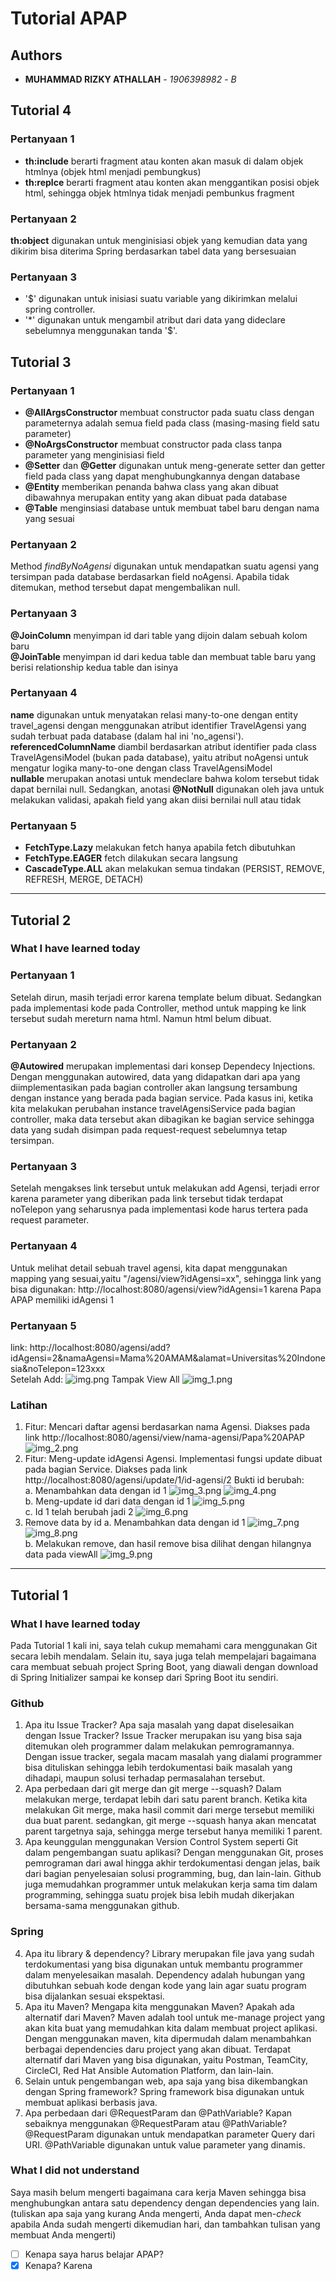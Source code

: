 # Tutorial APAP
## Authors
* **MUHAMMAD RIZKY ATHALLAH** - *1906398982* - *B*

## Tutorial 4
### Pertanyaan 1
- **th:include** berarti fragment atau konten akan masuk di dalam objek htmlnya (objek html menjadi pembungkus)
- **th:replce** berarti fragment atau konten akan menggantikan posisi objek html, sehingga objek htmlnya tidak menjadi pembunkus fragment
### Pertanyaan 2
**th:object** digunakan untuk menginisiasi objek yang kemudian data yang dikirim bisa diterima Spring berdasarkan 
tabel data yang bersesuaian
### Pertanyaan 3
- '$' digunakan untuk inisiasi suatu variable yang dikirimkan melalui spring controller.
- '*' digunakan untuk mengambil atribut dari data yang dideclare sebelumnya menggunakan tanda '$'.

## Tutorial 3
### Pertanyaan 1
- **@AllArgsConstructor** membuat constructor pada suatu class dengan parameternya adalah semua field pada class (masing-masing field satu parameter)
- **@NoArgsConstructor** membuat constructor pada class tanpa parameter yang menginisiasi field
- **@Setter** dan **@Getter** digunakan untuk meng-generate setter dan getter field pada class yang dapat menghubungkannya dengan database
- **@Entity** memberikan penanda bahwa class yang akan dibuat dibawahnya merupakan entity yang akan dibuat pada database
- **@Table** menginsiasi database untuk membuat tabel baru dengan nama yang sesuai
### Pertanyaan 2
Method *findByNoAgensi* digunakan untuk mendapatkan suatu agensi yang tersimpan pada database berdasarkan field noAgensi.
Apabila tidak ditemukan, method tersebut dapat mengembalikan null.
### Pertanyaan 3
**@JoinColumn** menyimpan id dari table yang dijoin dalam sebuah kolom baru<br>
**@JoinTable** menyimpan id dari kedua table dan membuat table baru yang berisi relationship kedua table dan isinya
### Pertanyaan 4
**name** digunakan untuk menyatakan relasi many-to-one dengan entity travel_agensi dengan menggunakan 
atribut identifier TravelAgensi yang sudah terbuat pada database (dalam hal ini 'no_agensi').<br>
**referencedColumnName** diambil berdasarkan atribut identifier pada class TravelAgensiModel (bukan 
pada database), yaitu atribut noAgensi untuk mengatur logika many-to-one dengan class TravelAgensiModel<br>
**nullable** merupakan anotasi untuk mendeclare bahwa kolom tersebut tidak dapat bernilai null. Sedangkan,
anotasi **@NotNull** digunakan oleh java untuk melakukan validasi, apakah field yang akan diisi bernilai
null atau tidak
### Pertanyaan 5
- **FetchType.Lazy** melakukan fetch hanya apabila fetch dibutuhkan
- **FetchType.EAGER** fetch dilakukan secara langsung
- **CascadeType.ALL** akan melakukan semua tindakan (PERSIST, REMOVE, REFRESH, MERGE, DETACH)



---
## Tutorial 2
### What I have learned today
### Pertanyaan 1
Setelah dirun, masih terjadi error karena template belum dibuat. Sedangkan pada implementasi kode
pada Controller, method untuk mapping ke link tersebut sudah mereturn nama html. Namun html belum 
dibuat.
### Pertanyaan 2
<b>@Autowired</b> merupakan implementasi dari konsep Dependecy Injections. Dengan menggunakan autowired,
data yang didapatkan dari apa yang diimplementasikan pada bagian controller akan langsung tersambung 
dengan instance yang berada pada bagian service. Pada kasus ini, ketika kita melakukan perubahan instance
travelAgensiService pada bagian controller, maka data tersebut akan dibagikan ke bagian service sehingga
data yang sudah disimpan pada request-request sebelumnya tetap tersimpan.
### Pertanyaan 3
Setelah mengakses link tersebut untuk melakukan add Agensi, terjadi error karena
parameter yang diberikan pada link tersebut tidak terdapat noTelepon yang 
seharusnya pada implementasi kode harus tertera pada request parameter.
### Pertanyaan 4
Untuk melihat detail sebuah travel agensi, kita dapat menggunakan mapping yang 
sesuai,yaitu "/agensi/view?idAgensi=xx", sehingga link yang bisa digunakan:
http://localhost:8080/agensi/view?idAgensi=1 karena Papa APAP memiliki idAgensi 1
### Pertanyaan 5
link: http://localhost:8080/agensi/add?idAgensi=2&namaAgensi=Mama%20AMAM&alamat=Universitas%20Indonesia&noTelepon=123xxx <br>
Setelah Add:
![img.png](img.png)
Tampak View All
![img_1.png](img_1.png)

### Latihan
1. Fitur: Mencari daftar agensi berdasarkan nama Agensi.
Diakses pada link http://localhost:8080/agensi/view/nama-agensi/Papa%20APAP
![img_2.png](img_2.png)
2. Fitur: Meng-update idAgensi Agensi. Implementasi fungsi update dibuat pada bagian Service. Diakses pada link
http://localhost:8080/agensi/update/1/id-agensi/2
Bukti id berubah:<br>
a. Menambahkan data dengan id 1
![img_3.png](img_3.png)
![img_4.png](img_4.png)<br>
b. Meng-update id dari data dengan id 1
![img_5.png](img_5.png)<br>
c. Id 1 telah berubah jadi 2
![img_6.png](img_6.png)<br>
3. Remove data by id
a. Menambahkan data dengan id 1
![img_7.png](img_7.png)
![img_8.png](img_8.png)<br>
b. Melakukan remove, dan hasil remove bisa dilihat dengan hilangnya data pada viewAll
![img_9.png](img_9.png)<br>



---
## Tutorial 1
### What I have learned today
Pada Tutorial 1 kali ini, saya telah cukup memahami cara menggunakan Git secara lebih mendalam.
Selain itu, saya juga telah mempelajari bagaimana cara membuat sebuah project Spring Boot, yang
diawali dengan download di Spring Initializer sampai ke konsep dari Spring Boot itu sendiri.
### Github
1. Apa itu Issue Tracker? Apa saja masalah yang dapat diselesaikan dengan Issue Tracker?
Issue Tracker merupakan isu yang bisa saja ditemukan oleh programmer dalam melakukan 
pemrogramannya. Dengan issue tracker, segala macam masalah yang dialami programmer bisa dituliskan
sehingga lebih terdokumentasi baik masalah yang dihadapi, maupun solusi terhadap permasalahan tersebut.
2. Apa perbedaan dari git merge dan git merge --squash?
Dalam melakukan merge, terdapat lebih dari satu parent branch. Ketika kita melakukan Git merge,
maka hasil commit dari merge tersebut memiliki dua buat parent. sedangkan, git merge --squash
hanya akan mencatat parent targetnya saja, sehingga merge tersebut hanya memiliki 1 parent.
3. Apa keunggulan menggunakan Version Control System seperti Git dalam pengembangan
suatu aplikasi?
Dengan menggunakan Git, proses pemrograman dari awal hingga akhir terdokumentasi dengan jelas,
baik dari bagian penyelesaian solusi programming, bug, dan lain-lain. Github juga memudahkan 
programmer untuk melakukan kerja sama tim dalam programming, sehingga suatu projek bisa 
lebih mudah dikerjakan bersama-sama menggunakan github.
### Spring
4. Apa itu library & dependency?
Library merupakan file java yang sudah terdokumentasi yang bisa digunakan untuk membantu 
programmer dalam menyelesaikan masalah. Dependency adalah hubungan yang dibutuhkan sebuah kode
dengan kode yang lain agar suatu program bisa dijalankan sesuai ekspektasi.
5. Apa itu Maven? Mengapa kita menggunakan Maven? Apakah ada alternatif dari Maven?
Maven adalah tool untuk me-manage project yang akan kita buat yang memudahkan kita dalam membuat
project aplikasi. Dengan menggunakan maven, kita dipermudah dalam menambahkan berbagai dependencies
daru project yang akan dibuat. Terdapat alternatif dari Maven yang bisa digunakan, yaitu Postman, TeamCity, 
CircleCI, Red Hat Ansible Automation Platform, dan lain-lain.
6. Selain untuk pengembangan web, apa saja yang bisa dikembangkan dengan Spring
framework?
Spring framework bisa digunakan untuk membuat aplikasi berbasis java. 
7. Apa perbedaan dari @RequestParam dan @PathVariable? Kapan sebaiknya
menggunakan @RequestParam atau @PathVariable?
@RequestParam digunakan untuk mendapatkan parameter Query dari URI.
@PathVariable digunakan untuk value parameter yang dinamis.
### What I did not understand
Saya masih belum mengerti bagaimana cara kerja Maven sehingga bisa menghubungkan antara satu 
dependency dengan dependencies yang lain.
(tuliskan apa saja yang kurang Anda mengerti, Anda dapat men-_check_ apabila Anda
sudah mengerti dikemudian hari, dan tambahkan tulisan yang membuat Anda mengerti)
- [ ] Kenapa saya harus belajar APAP?
- [x] Kenapa?
Karena 
